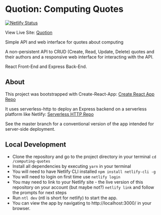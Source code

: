 # Quotion: Computing Quotes

[![Netlify Status](https://api.netlify.com/api/v1/badges/6a5cc58c-c0ff-4663-aa3c-dc5c98342570/deploy-status)](https://app.netlify.com/sites/quotion/deploys)

View Live Site: [Quotion](https://quotion.netlify.app/)

Simple API and web interface for quotes about computing

A non-persistent API to CRUD (Create, Read, Update, Delete) quotes and their authors and a responsive web interface for interacting with the API.

React Front-End and Express Back-End.

## About

This project was bootstrapped with Create-React-App: [Create React App Repo](https://github.com/facebook/create-react-app)

It uses serverless-http to deploy an Express backend on a serverless platform like Netlify: [Serverless HTTP Repo](https://github.com/dougmoscrop/serverless-http)

See the master branch for a conventional version of the app intended for server-side deployment.

## Local Development

- Clone the repository and go to the project directory in your terminal `cd /computing-quotes`
- Install all dependencies by executing `yarn` in your terminal
- You will need to have Netlify CLI installed `npm install netlify-cli -g`
- You will need to login on first time use `netlify login`
- You may need to link to your Netlify site - the live version of this repository on your account (but maybe not?) `netlify link` and follow the prompts for next steps
- Run `ntl dev` (ntl is short for netlify) to start the app.
- You can view the app by navigating to http://localhost:3000/ in your browser.
